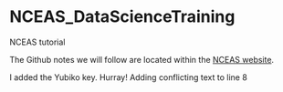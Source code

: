 # NCEAS_DataScienceTraining
NCEAS tutorial


The Github notes we will follow are located within the [NCEAS website](http://training.arcticdata.io/materials/arctic-data-center-training/version-control-with-git-and-github.html#create-a-remote-repository-on-github).

I added the Yubiko key.  Hurray!
Adding conflicting text to line 8